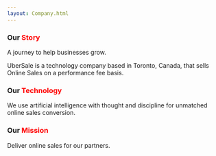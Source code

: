 ```yaml
---
layout: Company.html
---
```


<!-- Company - What we do & why -->

 <div class="ui vertical stripe segment">
  <div class="ui center center aligned text container">
  <h3 class="ui header">Our <span style="color:red;">Story</span></h3>
  <p>A journey to help businesses grow.</p>
  <p>UberSale is a technology company based in Toronto, Canada, that sells Online Sales on a performance fee basis.</p>
  <h3 class="ui header">Our <span style="color:red;">Technology</span></h3>
  <p>We use artificial intelligence with thought and discipline for unmatched online sales conversion.</p>
  <h3>Our <span style="color:red;">Mission</span></h3>
  <p>Deliver online sales for our partners.</p>
</div>
</div>
